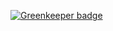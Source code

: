 

[![Greenkeeper badge](https://badges.greenkeeper.io/selfdeceited/wizards-rebalance.svg)](https://greenkeeper.io/)